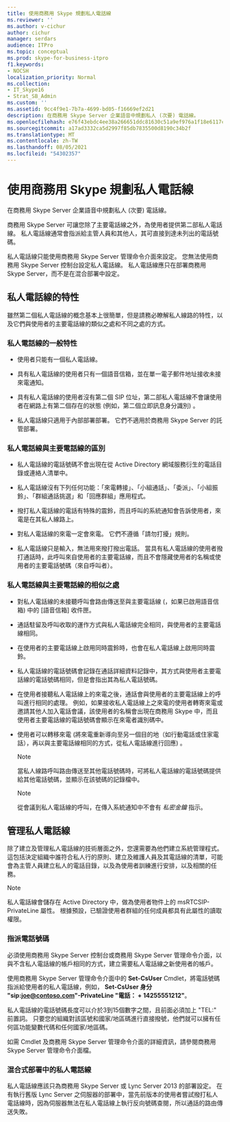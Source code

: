 ```yaml
---
title: 使用商務用 Skype 規劃私人電話線
ms.reviewer: ''
ms.author: v-cichur
author: cichur
manager: serdars
audience: ITPro
ms.topic: conceptual
ms.prod: skype-for-business-itpro
f1.keywords:
- NOCSH
localization_priority: Normal
ms.collection:
- IT_Skype16
- Strat_SB_Admin
ms.custom: ''
ms.assetid: 9cc4f9e1-7b7a-4699-bd05-f16669ef2d21
description: 在商務用 Skype Server 企業語音中規劃私人 (次要) 電話線。
ms.openlocfilehash: e76f43ebdc4ee38a266651ddc81630c51a9ef976a1f18e6117cec9a1925fe5ce
ms.sourcegitcommit: a17ad3332ca5d2997f85db7835500d8190c34b2f
ms.translationtype: MT
ms.contentlocale: zh-TW
ms.lasthandoff: 08/05/2021
ms.locfileid: "54302357"
---
```

# <a name="plan-for-private-telephone-lines-with-skype-for-business"></a>使用商務用 Skype 規劃私人電話線
 
在商務用 Skype Server 企業語音中規劃私人 (次要) 電話線。
  
商務用 Skype Server 可讓您除了主要電話線之外，為使用者提供第二部私人電話線。 私人電話線通常會指派給主管人員和其他人，其可直接到達未列出的電話號碼。
  
私人電話線只能使用商務用 Skype Server 管理命令介面來設定。 您無法使用商務用 Skype Server 控制台設定私人電話線。 私人電話線應只在部署商務用 Skype Server，而不是在混合部署中設定。
  
## <a name="characteristics-of-private-telephone-lines"></a>私人電話線的特性

雖然第二個私人電話線的概念基本上很簡單，但是請務必瞭解私人線路的特性，以及它們與使用者的主要電話線的類似之處和不同之處的方式。
  
### <a name="general-characteristics-of-private-telephone-lines"></a>私人電話線的一般特性

- 使用者只能有一個私人電話線。
    
- 具有私人電話線的使用者只有一個語音信箱，並在單一電子郵件地址接收未接來電通知。
    
- 具有私人電話線的使用者沒有第二個 SIP 位址，第二部私人電話線不會讓使用者在網路上有第二個存在的狀態 (例如，第二個立即訊息身分識別) 。 
    
- 私人電話線只適用于內部部署部署。 它們不適用於商務用 Skype Server 的託管部署。
    
### <a name="how-private-telephone-lines-differ-from-primary-telephone-lines"></a>私人電話線與主要電話線的區別

- 私人電話線的電話號碼不會出現在從 Active Directory 網域服務衍生的電話目錄或連絡人清單中。
    
- 私人電話線沒有下列任何功能：「來電轉接」、「小組通話」、「委派」、「小組振鈴」、「群組通話挑選」和「回應群組」應用程式。
    
- 撥打私人電話線的電話有特殊的震鈴，而且呼叫的系統通知會告訴使用者，來電是在其私人線路上。
    
- 對私人電話線的來電一定會來電。 它們不遵循「請勿打擾」規則。
    
- 私人電話線只是輸入，無法用來撥打撥出電話。 當具有私人電話線的使用者撥打通話時，此呼叫來自使用者的主要電話線，而且不會隱藏使用者的名稱或使用者的主要電話號碼（來自呼叫者）。
    
### <a name="how-private-telephone-lines-are-similar-to-primary-telephone-lines"></a>私人電話線與主要電話線的相似之處

- 對私人電話線的未接聽呼叫會路由傳送至與主要電話線 (，如果已啟用語音信箱) 中的 [語音信箱] 收件匣。
    
- 通話駐留及呼叫收取的運作方式與私人電話線完全相同，與使用者的主要電話線相同。
    
- 在使用者的主要電話線上啟用同時震鈴時，也會在私人電話線上啟用同時震鈴。
    
- 私人電話線的電話號碼會記錄在通話詳細資料記錄中，其方式與使用者主要電話線的電話號碼相同，但是會指出其為私人電話號碼。
    
- 在使用者接聽私人電話線上的來電之後，通話會與使用者的主要電話線上的呼叫進行相同的處理。 例如，如果接收私人電話線上之來電的使用者轉寄來電或邀請其他人加入電話會議，該使用者的名稱會出現在商務用 Skype 中，而且使用者主要電話線的電話號碼會顯示在來電者識別碼中。
    
- 使用者可以轉移來電 (將來電重新導向至另一個目的地（如行動電話或住家電話），再以與主要電話線相同的方式，從私人電話線進行回應) 。 
    
    > [!NOTE]
    > 當私人線路呼叫路由傳送至其他電話號碼時，可將私人電話線的電話號碼提供給其他電話號碼，並顯示在該號碼的記錄檔中。 
  
    > [!NOTE]
    > 從會議到私人電話線的呼叫，在傳入系統通知中不會有  *私密金鑰*  指示。
  
## <a name="administering-private-telephone-lines"></a>管理私人電話線

除了建立及管理私人電話線的技術層面之外，您還需要為他們建立系統管理程式。 這包括決定組織中誰符合私人行的原則、建立及維護人員及其電話線的清單，可能會為主管人員建立私人的電話目錄，以及為使用者訓練進行安排，以及相關的任務。
  
> [!NOTE]
> 私人電話線會儲存在 Active Directory 中，做為使用者物件上的 msRTCSIP-PrivateLine 屬性。 根據預設，已驗證使用者群組的任何成員都具有此屬性的讀取權限。 
  
### <a name="assigning-telephone-numbers"></a>指派電話號碼

 必須使用商務用 Skype Server 控制台或商務用 Skype Server 管理命令介面，以與不含私人電話線的帳戶相同的方式，建立需要私人電話線之新使用者的帳戶。
  
使用商務用 Skype Server 管理命令介面中的 **Set-CsUser** Cmdlet，將電話號碼指派給使用者的私人電話線，例如， **Set-CsUser 身分 "sip:joe@contoso.com"-PrivateLine "電話： + 14255551212"**。
  
私人電話線的電話號碼長度可以介於3到15個數字之間，且前面必須加上 "TEL:" 前置詞。 只要您的組織對該區號和國家/地區碼進行直接撥號，他們就可以擁有任何區功能變數代碼和任何國家/地區碼。 
  
如需 Cmdlet 及商務用 Skype Server 管理命令介面的詳細資訊，請參閱商務用 Skype Server 管理命令介面檔。
  
### <a name="private-telephone-lines-in-mixed-deployments"></a>混合式部署中的私人電話線

私人電話線應該只為商務用 Skype Server 或 Lync Server 2013 的部署設定。 在有執行舊版 Lync Server 之伺服器的部署中，當先前版本的使用者嘗試撥打私人電話線時，因為伺服器無法在私人電話線上執行反向號碼查閱，所以通話的路由傳送失敗。
  

